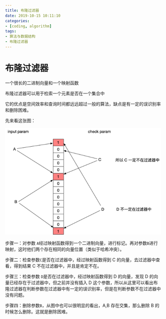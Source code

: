 ```yaml
---
title: 布隆过滤器
date: 2019-10-15 10:11:10
categories:
- [coding, algorithm]
tags: 
- 算法与数据结构
- 布隆过滤器
---
```


# 布隆过滤器

一个很长的二进制向量和一个映射函数  

布隆过滤器可以用于检索一个元素是否在一个集合中  

它的优点是空间效率和查询时间都远远超过一般的算法，缺点是有一定的误识别率和删除困难。

先来看这张图：

![布隆过滤器](https://raw.githubusercontent.com/liunaijie/images/master/布隆过滤器.png)

步骤一：对参数 `A`经过映射函数得到一个二进制向量，进行标记。再对参数`B`进行映射，这时他们两个存在相同的向量位置（类似于哈希冲突）。

步骤二：检查参数`C`是否在过滤器中，经过映射函数得到 C 的向量，去过滤器中查看，得到结果 C 不在过滤器中，并且是肯定不在。

步骤三：检查参数 `D`是否在过滤器中，经过映射函数得到 D 的向量，发现 D 的向量已经存在于过滤器中，但之前并没有插入 D 这个参数，所以从这里可以看出布隆过滤器在判断参数在过滤器中有一定的误识别率，但是在判断参数不在过滤器中没有问题。

步骤四：删除参数`B`，从图中也可以很明显的看出，A,B 存在交集，那么删除 B 的时候怎么删除。这就是删除困难。

